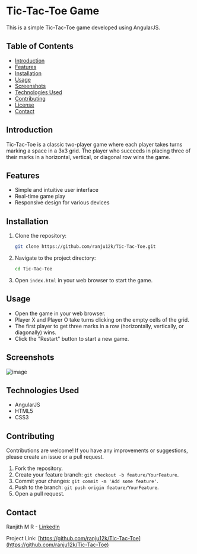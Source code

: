 # Tic-Tac-Toe Game

This is a simple Tic-Tac-Toe game developed using AngularJS.

## Table of Contents

- [Introduction](#introduction)
- [Features](#features)
- [Installation](#installation)
- [Usage](#usage)
- [Screenshots](#screenshots)
- [Technologies Used](#technologies-used)
- [Contributing](#contributing)
- [License](#license)
- [Contact](#contact)

## Introduction

Tic-Tac-Toe is a classic two-player game where each player takes turns marking a space in a 3x3 grid. The player who succeeds in placing three of their marks in a horizontal, vertical, or diagonal row wins the game.

## Features

- Simple and intuitive user interface
- Real-time game play
- Responsive design for various devices

## Installation

1. Clone the repository:

    ```sh
    git clone https://github.com/ranju12k/Tic-Tac-Toe.git
    ```

2. Navigate to the project directory:

    ```sh
    cd Tic-Tac-Toe
    ```

3. Open `index.html` in your web browser to start the game.

## Usage

- Open the game in your web browser.
- Player X and Player O take turns clicking on the empty cells of the grid.
- The first player to get three marks in a row (horizontally, vertically, or diagonally) wins.
- Click the "Restart" button to start a new game.

## Screenshots

![image](https://github.com/user-attachments/assets/966a449e-fd92-4b28-9ed1-b42bc97b152b)


## Technologies Used

- AngularJS
- HTML5
- CSS3

## Contributing

Contributions are welcome! If you have any improvements or suggestions, please create an issue or a pull request.

1. Fork the repository.
2. Create your feature branch: `git checkout -b feature/YourFeature`.
3. Commit your changes: `git commit -m 'Add some feature'`.
4. Push to the branch: `git push origin feature/YourFeature`.
5. Open a pull request.


## Contact

Ranjith M R - [LinkedIn](https://www.linkedin.com/in/ranjith-m-r-24473417a/)

Project Link: [https://github.com/ranju12k/Tic-Tac-Toe](https://github.com/ranju12k/Tic-Tac-Toe)
